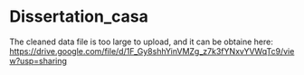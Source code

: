 # Dissertation_casa

The cleaned data file is too large to upload, and it can be obtaine here: https://drive.google.com/file/d/1F_Gy8shhYinVMZg_z7k3fYNxvYVWqTc9/view?usp=sharing
